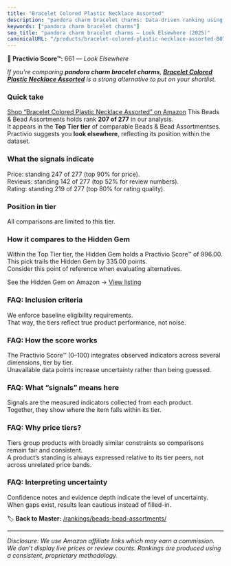 ```yaml
---
title: "Bracelet Colored Plastic Necklace Assorted"
description: "pandora charm bracelet charms: Data-driven ranking using the Practivio Score™. Positioned by quality, value, demand, findability, momentum."
keywords: ["pandora charm bracelet charms"]
seo_title: "pandora charm bracelet charms — Look Elsewhere (2025)"
canonicalURL: "/products/bracelet-colored-plastic-necklace-assorted-B07K17H34N/"
---
```


**🚫 Practivio Score™:** 661 — _Look Elsewhere_


*If you're comparing **pandora charm bracelet charms**, **[Bracelet Colored Plastic Necklace Assorted](https://www.amazon.com/dp/B07K17H34N?tag=practivio-20)** is a strong alternative to put on your shortlist.*
### Quick take
[Shop “Bracelet Colored Plastic Necklace Assorted” on Amazon](https://www.amazon.com/dp/B07K17H34N?tag=practivio-20)
This Beads & Bead Assortments holds rank **207 of 277** in our analysis.  
It appears in the **Top Tier tier** of comparable Beads & Bead Assortmentses.  
Practivio suggests you **look elsewhere**, reflecting its position within the dataset.

### What the signals indicate
Price: standing 247 of 277 (top 90% for price).  
Reviews: standing 142 of 277 (top 52% for review numbers).  
Rating: standing 219 of 277 (top 80% for rating quality).  

### Position in tier
All comparisons are limited to this tier.

### How it compares to the Hidden Gem
Within the Top Tier tier, the Hidden Gem holds a Practivio Score™ of 996.00.  
This pick trails the Hidden Gem by 335.00 points.  
Consider this point of reference when evaluating alternatives.  

See the Hidden Gem on Amazon → [View listing](https://www.amazon.com/dp/B078WP879G?tag=practivio-20)

### FAQ: Inclusion criteria
We enforce baseline eligibility requirements.  
That way, the tiers reflect true product performance, not noise.

### FAQ: How the score works
The Practivio Score™ (0–100) integrates observed indicators across several dimensions, tier by tier.  
Unavailable data points increase uncertainty rather than being guessed.

### FAQ: What “signals” means here
Signals are the measured indicators collected from each product.  
Together, they show where the item falls within its tier.

### FAQ: Why price tiers?
Tiers group products with broadly similar constraints so comparisons remain fair and consistent.  
A product’s standing is always expressed relative to its tier peers, not across unrelated price bands.

### FAQ: Interpreting uncertainty
Confidence notes and evidence depth indicate the level of uncertainty.  
When gaps exist, results lean cautious instead of filled-in.


🏷️ **Back to Master:** [/rankings/beads-bead-assortments/](/rankings/beads-bead-assortments/)

---
_Disclosure: We use Amazon affiliate links which may earn a commission. We don’t display live prices or review counts. Rankings are produced using a consistent, proprietary methodology._
